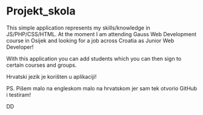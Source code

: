 Projekt_skola
=============

This simple application represents my skills/knowledge in JS/PHP/CSS/HTML. At the moment I am attending Gauss Web Development course in Osijek and looking for a job across Croatia as Junior Web Developer!

With this application you can add students which you can then sign to certain courses and groups.

Hrvatski jezik je korišten u aplikaciji!

PS. Pišem malo na engleskom malo na hrvatskom jer sam tek otvorio GitHub i testiram!

DD
